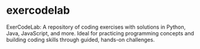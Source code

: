 # exercodelab
ExerCodeLab: A repository of coding exercises with solutions in Python, Java, JavaScript, and more. Ideal for practicing programming concepts and building coding skills through guided, hands-on challenges.
